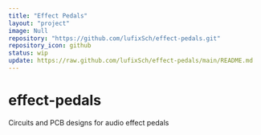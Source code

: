 ```yaml
---
title: "Effect Pedals"
layout: "project"
image: Null
repository: "https://github.com/lufixSch/effect-pedals.git"
repository_icon: github
status: wip
update: https://raw.github.com/lufixSch/effect-pedals/main/README.md
---
```


# effect-pedals
Circuits and PCB designs for audio effect pedals
